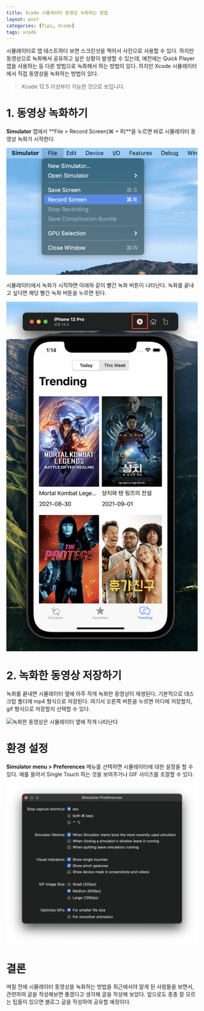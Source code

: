 ```yaml
---
title: Xcode 시뮬레이터 동영상 녹화하는 방법
layout: post
categories: [Tips, Xcode]
tags: xcode
---
```


시뮬레이터로 앱 테스트하다 보면 스크린샷을 찍어서 사진으로 사용할 수 있다. 하지만 동영상으로 녹화해서 공유하고 싶은 상황이 발생할 수 있는데, 예전에는 Quick Player 앱을 사용하는 등 다른 방법으로 녹화해서 하는 방법이 있다. 하지만 Xcode 시뮬레이터에서 직접 동영상을 녹화하는 방법이 있다.

> Xcode 12.5 이상부터 가능한 것으로 보입니다.

# 1. 동영상 녹화하기

**Simulator** 앱에서 **File > Record Screen(⌘ + R)**을 누르면 바로 시뮬레이터 동영상 녹화가 시작한다.

![시뮬레이터 앱에서 File > Record Screen 메뉴](/assets/img/2021/09/02/image1.png)

시뮬레이터에서 녹화가 시작하면 아래와 같이 빨간 녹화 버튼이 나타난다. 녹화를 끝내고 싶다면 해당 빨간 녹화 버튼을 누르면 된다.

![시뮬레이터 상단에 나타나는 녹화 버튼](/assets/img/2021/09/02/image2.png)

# 2. 녹화한 동영상 저장하기

녹화를 끝내면 시뮬레이터 옆에 아주 작게 녹화한 동영상이 재생된다. 기본적으로 데스크탑 폴더에 mp4 형식으로 저장된다. 여기서 오른쪽 버튼을 누르면 어디에 저장할지, gif 형식으로 저장할지 선택할 수 있다.

![녹화한 동영상은 시뮬레이터 옆에 작게 나타난다](/assets/img/2021/09/02/image3.png)

# 환경 설정

**Simulator menu > Preferences** 메뉴를 선택하면 시뮬레이터에 대한 설정을 할 수 있다. 예를 들어서 Single Touch 하는 것을 보여주거나 GIF 사이즈를 조절할 수 있다.

![시뮬레이터의 설정을 할 수 있는 Preference 창](/assets/img/2021/09/02/image4.png)

# 결론

며칠 전에 시뮬레이터 동영상을 녹화하는 방법을 최근에서야 알게 된 사람들을 보면서, 관련하여 글을 작성해보면 좋겠다고 생각해 글을 작성해 보았다. 앞으로도 종종 잘 모르는 팁들이 있으면 블로그 글을 작성하여 공유할 예정이다.